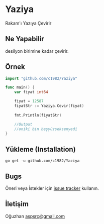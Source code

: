 # Yaziya
Rakam'ı Yazıya Çevirir

## Ne Yapabilir

desilyon birimine kadar çevirir.

## Örnek

```go
import "github.com/c1982/Yaziya"

func main() {
    var fiyat int64

    fiyat = 12587
    fiyatStr := Yaziya.Cevir(fiyat)
    
    fmt.Println(fiyatStr)

    //Output
    //oniki bin beşyüzseksenyedi	
}
```

## Yükleme (Installation)

```
go get -u github.com/c1982/Yaziya
```

## Bugs

Öneri veya İstekler için [issue tracker](https://github.com/c1982/Yaziya/issues) kullanın.


## İletişim

Oğuzhan
aspsrc@gmail.com